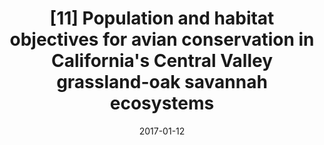 ---
title: "[11] Population and habitat objectives for avian conservation in California's Central Valley grassland-oak savannah ecosystems"
collection: publications
date: 2017-01-12
venue: 'San Francisco Estuary and Watershed Science'
link: 'https://doi.org/10.15447/sfews.2017v15iss1art6'
paperurl: '/files/DiGaudio et al. 2017 - CVJV - grassland-oak savannah-compressed.pdf'
citation: "DiGaudio RT, Dybala KE, Seavy NE, Gardali T (2017) Population and habitat objectives for avian conservation in California's Central Valley grassland-oak savannah ecosystems. <i>San Francisco Estuary and Watershed Science</i> 15. DOI: 10.15447/sfews.2017v15iss1art6"
---